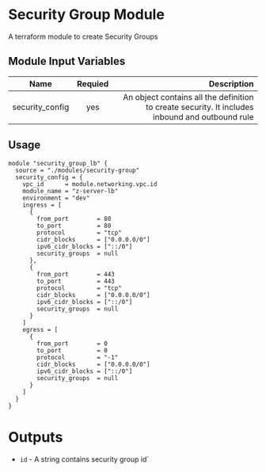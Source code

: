 Security Group Module
===========

A terraform module to create Security Groups

Module Input Variables
----------------------

| Name   |      Requied      |  Description |
|----------|:-------------:|------:|
| security_config |  yes | An object contains all the definition to create security. It includes inbound and outbound rule |

Usage
-----

```hcl
module "security_group_lb" {
  source = "./modules/security-group"
  security_config = {
    vpc_id      = module.networking.vpc.id
    module_name = "z-server-lb"
    environment = "dev"
    ingress = [
      {
        from_port        = 80
        to_port          = 80
        protocol         = "tcp"
        cidr_blocks      = ["0.0.0.0/0"]
        ipv6_cidr_blocks = ["::/0"]
        security_groups  = null
      },
      {
        from_port        = 443
        to_port          = 443
        protocol         = "tcp"
        cidr_blocks      = ["0.0.0.0/0"]
        ipv6_cidr_blocks = ["::/0"]
        security_groups  = null
      }
    ]
    egress = [
      {
        from_port        = 0
        to_port          = 0
        protocol         = "-1"
        cidr_blocks      = ["0.0.0.0/0"]
        ipv6_cidr_blocks = ["::/0"]
        security_groups  = null
      }
    ]
  }
}
```


Outputs
=======

 - `id` - A string contains security group id`
